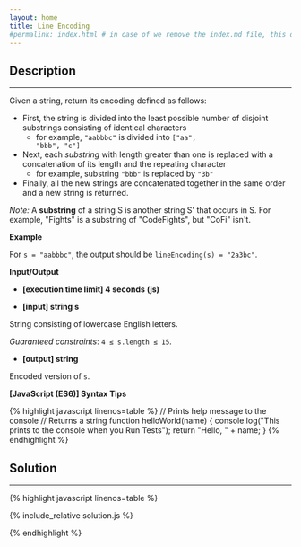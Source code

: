 ```yaml
---
layout: home
title: Line Encoding
#permalink: index.html # in case of we remove the index.md file, this doc will be the index page
---
```


<div class="row">
<div class="columnStmt" markdown="1">

## Description
------

Given a string, return its encoding defined as follows:

* First, the string is divided into the least possible number of disjoint substrings consisting of identical characters
    * for example, <code>"aabbbc"</code> is divided into <code>["aa", "bbb", "c"]</code>
* Next, each *substring* with length greater than one is replaced with a concatenation of its length and the repeating character
    * for example, substring <code>"bbb"</code> is replaced by <code>"3b"</code>
* Finally, all the new strings are concatenated together in the same order and a new string is returned.

*Note:* A **substring** of a string S is another string S' that occurs in S. For example, "Fights" is a substring of "CodeFights", but "CoFi" isn't.

**Example**

For <code>s = "aabbbc"</code>, the output should be
<code>lineEncoding(s) = "2a3bc"</code>.

**Input/Output**

* **[execution time limit] 4 seconds (js)**

* **[input] string s**

String consisting of lowercase English letters.

*Guaranteed constraints*:
<code>4 ≤ s.length ≤ 15</code>.

* **[output] string**

Encoded version of <code>s</code>.

**[JavaScript (ES6)] Syntax Tips**

{% highlight javascript linenos=table %}
// Prints help message to the console
// Returns a string
function helloWorld(name) {
    console.log("This prints to the console when you Run Tests");
    return "Hello, " + name;
}
{% endhighlight %}

</div>
<div class="columnSol" markdown="1">

## Solution
------

{% highlight javascript linenos=table %}

{% include_relative solution.js %}

{% endhighlight %}

</div>
</div>